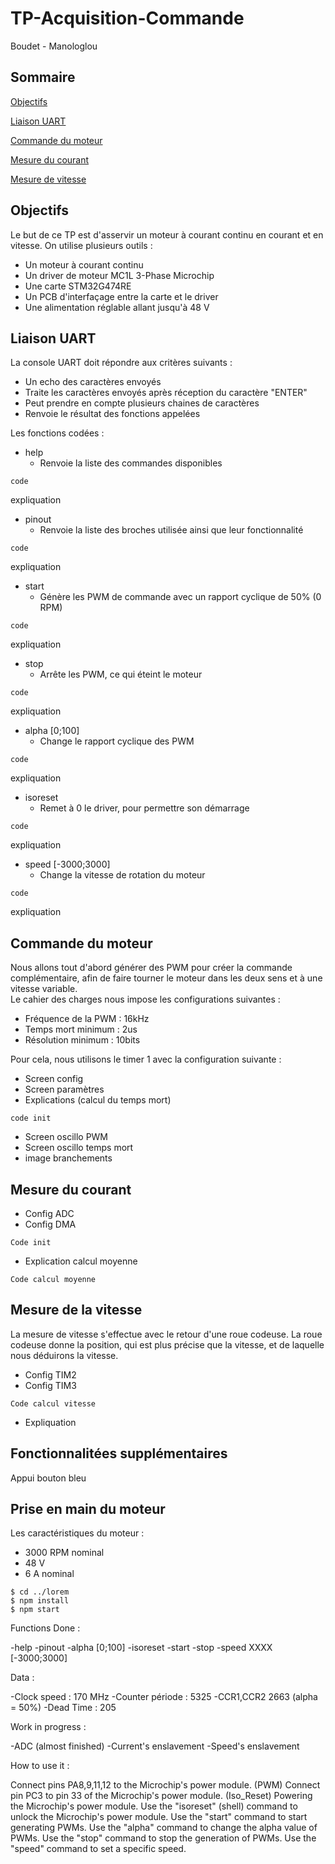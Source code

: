 # TP-Acquisition-Commande <br />
Boudet - Manologlou

## Sommaire
[Objectifs](#objectifs)

[Liaison UART](#liaison-uart)

[Commande du moteur](#commande-du-moteur)

[Mesure du courant](#mesure-du-courant)

[Mesure de vitesse](#mesure-de-vitesse)

## Objectifs
Le but de ce TP est d'asservir un moteur à courant continu en courant et en vitesse.
On utilise plusieurs outils :
* Un moteur à courant continu
* Un driver de moteur MC1L 3-Phase Microchip
* Une carte STM32G474RE
* Un PCB d'interfaçage entre la carte et le driver
* Une alimentation réglable allant jusqu'à 48 V

## Liaison UART
La console UART doit répondre aux critères suivants :
* Un echo des caractères envoyés
* Traite les caractères envoyés après réception du caractère "ENTER"
* Peut prendre en compte plusieurs chaines de caractères
* Renvoie le résultat des fonctions appelées

Les fonctions codées :
* help
  - Renvoie la liste des commandes disponibles
```
code
```
expliquation
* pinout
  - Renvoie la liste des broches utilisée ainsi que leur fonctionnalité
```
code
```
expliquation
* start
  - Génère les PWM de commande avec un rapport cyclique de 50% (0 RPM)
```
code
```
expliquation
* stop
  - Arrête les PWM, ce qui éteint le moteur
```
code
```
expliquation
* alpha [0;100]
  - Change le rapport cyclique des PWM
```
code
```
expliquation
* isoreset
  - Remet à 0 le driver, pour permettre son démarrage
```
code
```
expliquation
* speed [-3000;3000]
  - Change la vitesse de rotation du moteur
```
code
```
expliquation

## Commande du moteur
Nous allons tout d'abord générer des PWM pour créer la commande complémentaire, afin de faire tourner le moteur dans les deux sens et à une vitesse variable.<br />
Le cahier des charges nous impose les configurations suivantes :
* Fréquence de la PWM : 16kHz
* Temps mort minimum : 2us
* Résolution minimum : 10bits

Pour cela, nous utilisons le timer 1 avec la configuration suivante :
* Screen config
* Screen paramètres
* Explications (calcul du temps mort)
```
code init
```
* Screen oscillo PWM
* Screen oscillo temps mort
* image branchements

## Mesure du courant
* Config ADC
* Config DMA
```
Code init
```
* Explication calcul moyenne
```
Code calcul moyenne
```

## Mesure de la vitesse
La mesure de vitesse s'effectue avec le retour d'une roue codeuse. La roue codeuse donne la position, qui est plus précise que la vitesse, et de laquelle nous déduirons la vitesse.
* Config TIM2
* Config TIM3
```
Code calcul vitesse
```
* Expliquation

## Fonctionnalitées supplémentaires
Appui bouton bleu

## Prise en main du moteur
Les caractéristiques du moteur :
* 3000 RPM nominal
* 48 V
* 6 A nominal

```
$ cd ../lorem
$ npm install
$ npm start
```

Functions Done :

  -help
  -pinout
  -alpha [0;100]
  -isoreset
  -start
  -stop
  -speed XXXX [-3000;3000]

Data :

  -Clock speed : 170 MHz
  -Counter période : 5325
  -CCR1,CCR2 2663 (alpha = 50%)
  -Dead Time : 205

Work in progress :

  -ADC (almost finished)
  -Current's enslavement
  -Speed's enslavement

How to use it :

  Connect pins PA8,9,11,12 to the Microchip's power module. (PWM)
  Connect pin PC3 to pin 33 of the Microchip's power module. (Iso_Reset)
  Powering the Microchip's power module.
  Use the "isoreset" (shell) command to unlock the Microchip's power module.
  Use the "start" command to start generating PWMs.
  Use the "alpha" command to change the alpha value of PWMs.
  Use the "stop" command to stop the generation of PWMs.
  Use the "speed" command to set a specific speed.
